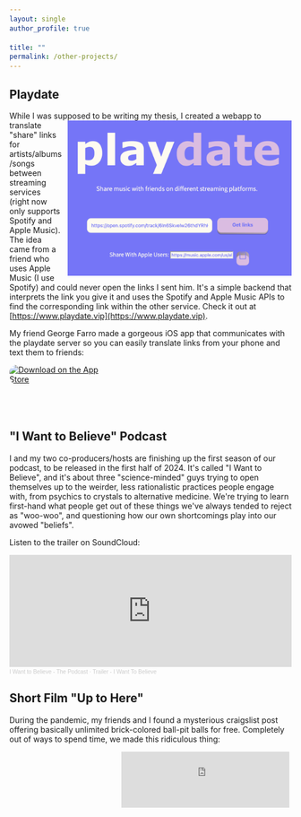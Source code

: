 ```yaml
---
layout: single
author_profile: true

title: ""
permalink: /other-projects/
---
```


## Playdate

While I was supposed to be writing<img align="right" src="/assets/images/playdate_webapp.png" width="400" style="padding: 0px 0px 0px 10px"> my thesis, I created a webapp to translate "share" links for artists/albums/songs between streaming services (right now only supports Spotify and Apple Music). The idea came from a friend who uses Apple Music (I use Spotify) and could never open the links I sent him. It's a simple backend that interprets the link you give it and uses the Spotify and Apple Music APIs to find the corresponding link within the other service. Check it out at [https://www.playdate.vip](https://www.playdate.vip).

My friend George Farro made a gorgeous iOS app that communicates with the playdate server so you can easily translate links from your phone and text them to friends:

<a href="https://apps.apple.com/us/app/playdate-vip/id6446378040?itsct=apps_box_badge&amp;itscg=30200" style="display: inline-block; overflow: hidden; border-radius: 11px; width: 180px; height: 83px;"><img src="https://tools.applemediaservices.com/api/badges/download-on-the-app-store/white/en-us?size=250x83&amp;releaseDate=1689120000" alt="Download on the App Store" style="justify-content: center; align-items: center; border-radius: 13px; width: 180px; height: 83px;"></a>


## "I Want to Believe" Podcast

I and my two co-producers/hosts are finishing up the first season of our podcast, to be released in the first half of 2024. It's called "I Want to Believe", and it's about three "science-minded" guys trying to open themselves up to the weirder, less rationalistic practices people engage with, from psychics to crystals to alternative medicine. We're trying to learn first-hand what people get out of these things we've always tended to reject as "woo-woo", and questioning how our own shortcomings play into our avowed "beliefs".

Listen to the trailer on SoundCloud:

<iframe width="100%" height="200" scrolling="no" frameborder="no" allow="autoplay" src="https://w.soundcloud.com/player/?url=https%3A//api.soundcloud.com/tracks/1684115337&color=%23ff5500&auto_play=false&hide_related=false&show_comments=false&show_user=false&show_reposts=false&show_teaser=false&visual=false"></iframe><div style="font-size: 10px; color: #cccccc;line-break: anywhere;word-break: normal;overflow: hidden;white-space: nowrap;text-overflow: ellipsis; font-family: Interstate,Lucida Grande,Lucida Sans Unicode,Lucida Sans,Garuda,Verdana,Tahoma,sans-serif;font-weight: 100;"><a href="https://soundcloud.com/iwanttobelievepod" title="I Want to Believe - The Podcast" target="_blank" style="color: #cccccc; text-decoration: none;">I Want to Believe - The Podcast</a> · <a href="https://soundcloud.com/iwanttobelievepod/trailer" title="Trailer - I Want To Believe" target="_blank" style="color: #cccccc; text-decoration: none;">Trailer - I Want To Believe</a></div>

## Short Film "Up to Here"

During the pandemic, my friends and I found a mysterious craigslist post offering basically unlimited brick-colored ball-pit balls for free. Completely out of ways to spend time, we made this ridiculous thing:

<iframe height="100" src="https://www.youtube.com/embed/dAX8F6a3Rl4?si=hJShvQRSQS1xwCdk" title="YouTube video player" frameborder="0" allow="accelerometer; autoplay; clipboard-write; encrypted-media; gyroscope; picture-in-picture; web-share" allowfullscreen style="padding: 0px 200px 0px 200px"></iframe>
